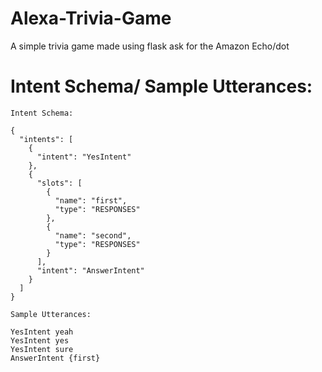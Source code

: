 # Alexa-Trivia-Game
A simple trivia game made using flask ask for the Amazon Echo/dot

# Intent Schema/ Sample Utterances:
```
Intent Schema: 

{
  "intents": [
    {
      "intent": "YesIntent"
    },
    {
      "slots": [
        {
          "name": "first",
          "type": "RESPONSES"
        },
        {
          "name": "second",
          "type": "RESPONSES"
        }
      ],
      "intent": "AnswerIntent"
    }
  ]
}

Sample Utterances: 

YesIntent yeah
YesIntent yes
YesIntent sure
AnswerIntent {first}
```
